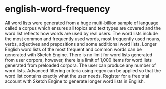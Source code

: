 # english-word-frequency
  All word lists were generated from a huge multi-billion sample of language called a corpus which ensures all topics and text types are covered and the word list reflects how words are used by real users. The word lists include the most common and frequently used words, most frequently used nouns, verbs, adjectives and prepositions and some additional word lists.
  Longer English word lists of the most frequent and common words can be generated with Sketch Engine. There is no limit for word lists generated from user corpora, however, there is a limit of 1,000 items for word lists generated from preloaded corpora. The user can produce any number of word lists. Advanced filtering criteria using regex can be applied so that the word list contains exactly what the user needs. Register for a free trial account with Sketch Engine to generate longer word lists in English.
